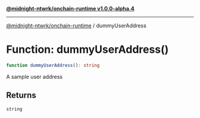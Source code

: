 [**@midnight-ntwrk/onchain-runtime v1.0.0-alpha.4**](../README.md)

***

[@midnight-ntwrk/onchain-runtime](../globals.md) / dummyUserAddress

# Function: dummyUserAddress()

```ts
function dummyUserAddress(): string
```

A sample user address

## Returns

`string`
